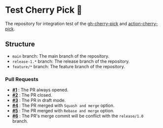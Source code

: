 # Test Cherry Pick 🍒

The repository for integration test of the [gh-cherry-pick](https://github.com/134130/gh-cherry-pick) and [action-cherry-pick](https://github.com/134130/action-cherry-pick).

## Structure

- `main` branch: The main branch of the repository.
- `release-1.*` branch: The release branch of the repository.
- `feature/*` branch: The feature branch of the repository.

### Pull Requests

- **[#1](https://github.com/134130/test-cherry-pick/pull/1)** : The PR always opened.
- **[#2](https://github.com/134130/test-cherry-pick/pull/2)** : The PR closed.
- **[#3](https://github.com/134130/test-cherry-pick/pull/3)** : The PR in draft mode.
- **[#4](https://github.com/134130/test-cherry-pick/pull/4)** : The PR merged with `Squash and merge` option.
- **[#5](https://github.com/134130/test-cherry-pick/pull/5)** : The PR merged with `Rebase and merge` option.
- **[#6](https://github.com/134130/test-cherry-pick/pull/6)** : The PR's merge commit will be conflict with the `release/1.0` branch.
